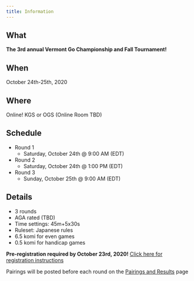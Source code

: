 ```yaml
---
title: Information
---
```


## What
__The 3rd annual Vermont Go Championship and Fall Tournament!__

## When
October 24th-25th, 2020

## Where
Online!  KGS or OGS (Online Room TBD)

## Schedule
- Round 1
  - Saturday, October 24th @ 9:00 AM (EDT)
- Round 2
  - Saturday, October 24th @ 1:00 PM (EDT)
- Round 3
  - Sunday, October 25th @ 9:00 AM (EDT)

## Details
- 3 rounds
- AGA rated (TBD)
- Time settings: 45m+5x30s
- Ruleset: Japanese rules
- 6.5 komi for even games
- 0.5 komi for handicap games

__Pre-registration required by October 23rd, 2020!__
[Click here for registration instructions]({{site.baseurl}}/registration)

Pairings will be posted before each round on the [Pairings and Results]({{site.baseurl}}/pairings) page
